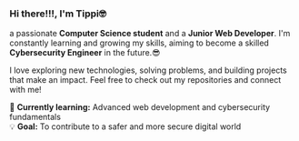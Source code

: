 ### Hi there!!!, I'm **Tippi**🤓

a passionate **Computer Science student** and a **Junior Web Developer**. I'm constantly learning and growing my skills, aiming to become a skilled **Cybersecurity Engineer** in the future.😎

I love exploring new technologies, solving problems, and building projects that make an impact. Feel free to check out my repositories and connect with me!

🌱 **Currently learning:** Advanced web development and cybersecurity fundamentals  
💡 **Goal:** To contribute to a safer and more secure digital world  
